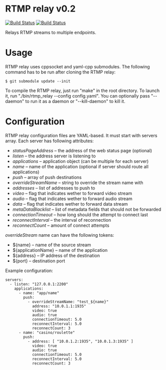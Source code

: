 # RTMP relay v0.2

[![Build Status](https://api.travis-ci.org/elnormous/rtmp_relay.svg?branch=master)](https://travis-ci.org/elnormous/rtmp_relay) [![Build Status](https://ci.appveyor.com/api/projects/status/9axwxwyf99dcr11d?svg=true)](https://ci.appveyor.com/project/elnormous/rtmp_relay)

Relays RTMP streams to multiple endpoints.

# Usage

RTMP relay uses cppsocket and yaml-cpp submodules. The following command has to be run after cloning the RTMP relay:

```
$ git submodule update --init
```

To compile the RTMP relay, just run "make" in the root directory. To launch it, run "./bin/rtmp_relay --config config.yaml". You can optionally pass "--daemon" to run it as a daemon or "--kill-daemon" to kill it.

# Configuration

RTMP relay configuration files are YAML-based. It must start with servers array. Each server has following attributes:

* *statusPageAddress* – the address of the web status page (optional)
* *listen* – the address server is listening to
* *applications* – application object (can be multiple for each server)
 * *name* – name of the application (optional if server should route all applications)
 * *push* – array of push destinations
  * *overrideStreamName* – string to override the stream name with
  * *addresses* – list of addresses to push to
  * *video* – flag that indicates wether to forward video stream
  * *audio* – flag that indicates wether to forward audio stream
  * *data* – flag that indicates wether to forward data stream
  * *metaDataBlacklist* – list of metadata fields that should not be forwarded
  * *connectionTimeout* – how long should the attempt to connect last
  * *reconnectInterval* – the interval of reconnection
  * *reconnectCount* – amount of connect attempts

*overrideStream* name can have the following tokens:

* ${name} – name of the source stream
* ${applicationName} – name of the application
* ${address} – IP address of the destination
* ${port} – destination port

Example configuration:

    servers:
      - listen: "127.0.0.1:2200"
        applications:
          - name: "app/name"
            push:
              - overrideStreamName: "test_${name}"
                address: "10.0.1.1:1935"
                video: true
                audio: true
                connectionTimeout: 5.0
                reconnectInterval: 5.0
                reconnectCount: 3
          - name: "casino/roulette"
            push:
              - address: [ "10.0.1.2:1935", "10.0.1.3:1935" ]
                video: true
                audio: true
                connectionTimeout: 5.0
                reconnectInterval: 5.0
                reconnectCount: 3